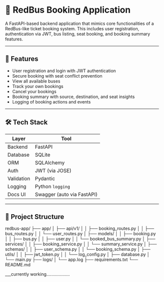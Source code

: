 # 🚌 RedBus Booking Application

A FastAPI-based backend application that mimics core functionalities of a RedBus-like ticket booking system. This includes user registration, authentication via JWT, bus listing, seat booking, and booking summary features.

---

## 📌 Features

- User registration and login with JWT authentication
- Secure booking with seat conflict prevention
- View all available buses
- Track your own bookings
- Cancel your bookings
- Booking summary with source, destination, and seat insights
- Logging of booking actions and events

---

## 🛠 Tech Stack

| Layer         | Tool        |
|---------------|-------------|
| Backend       | FastAPI     |
| Database      | SQLite      |
| ORM           | SQLAlchemy  |
| Auth          | JWT (via JOSE) |
| Validation    | Pydantic    |
| Logging       | Python `logging` |
| Docs UI       | Swagger (auto via FastAPI) |

---

## 📁 Project Structure

redbus-app/
├── app/
│ ├── api/v1/
│ │ ├── booking_routes.py
│ │ ├── bus_routes.py
│ │ └── user_routes.py
│ ├── models/
│ │ ├── booking.py
│ │ ├── bus.py
│ │ ├── user.py
│ │ └── booked_bus_summary.py
│ ├── services/
│ │ ├── booking_service.py
│ │ └── summary_service.py
│ ├── schemas/
│ │ ├── user_schema.py
│ │ └── booking_schema.py
│ ├── utils/
│ │ ├── jwt_token.py
│ │ └── log_config.py
│ ├── database.py
│ └── main.py
├── logs/
│ └── app.log
├── requirements.txt
└── README.md


___currently working...................